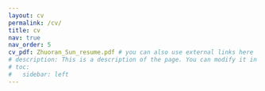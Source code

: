 ```yaml
---
layout: cv
permalink: /cv/
title: cv
nav: true
nav_order: 5
cv_pdf: Zhuoran_Sun_resume.pdf # you can also use external links here
# description: This is a description of the page. You can modify it in '_pages/cv.md'. You can also change or remove the top pdf download button.
# toc:
#   sidebar: left
---
```

